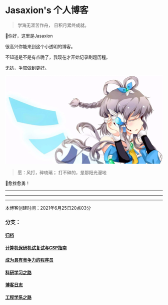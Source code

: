# Jasaxion's 个人博客

> 学海无涯苦作舟，
> 					日积月累终成就。

👋你好，这里是Jasaxion

很高兴你能来到这个小透明的博客。

不知道是不是有点晚了，我现在才开始记录刷题历程。

无妨，争取做到更好。

<img src="README.assets/image-20220405170040919.png" alt="image-20220405170040919" style="zoom:80%;" />

> 愿：风打，碎琉璃；
> 			打不碎的，是那阳光漫地

💪愈挫愈勇！

---

---

---

本博客创建时间：2021年6月25日20点03分

### 分支：

#### [归档](归档/归档.md)

#### [计算机保研机试复试与CSP指南](WDcs/wdcs.md)

#### [成为具有竞争力的程序员](howtobecompetitive/Howtobecompetitive.md)

#### [科研学习之路](A-Research-Study/ResearchNoteContent.md)

#### [博客日志](A-blogNotebook/blogNoteContent.md)

#### [工程学系之路](A-Work-Study/WorkNoteContent.md)
